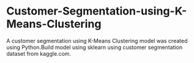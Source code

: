 # Customer-Segmentation-using-K-Means-Clustering
A customer segmentation using K-Means Clustering model was created using Python.Build model using sklearn using customer segmentation dataset from kaggle.com.

